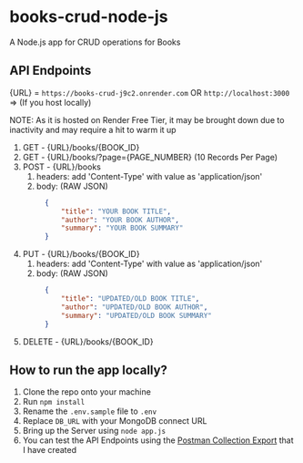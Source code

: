 # books-crud-node-js

A Node.js app for CRUD operations for Books

## API Endpoints
{URL} = `https://books-crud-j9c2.onrender.com` OR `http://localhost:3000` => (If you host locally)

NOTE: As it is hosted on Render Free Tier, it may be brought down due to inactivity and may require a hit to warm it up

1. GET - {URL}/books/{BOOK_ID}
2. GET - {URL}/books/?page={PAGE_NUMBER} (10 Records Per Page)
3. POST - {URL}/books
   1. headers: add 'Content-Type' with value as 'application/json'
   2. body: (RAW JSON)
        ```json
          {
              "title": "YOUR BOOK TITLE",
              "author": "YOUR BOOK AUTHOR",
              "summary": "YOUR BOOK SUMMARY"
          }
        ```
4. PUT - {URL}/books/{BOOK_ID}
   1. headers: add 'Content-Type' with value as 'application/json'
   2. body: (RAW JSON)
        ```json
          {
              "title": "UPDATED/OLD BOOK TITLE",
              "author": "UPDATED/OLD BOOK AUTHOR",
              "summary": "UPDATED/OLD BOOK SUMMARY"
          }
        ```
5. DELETE - {URL}/books/{BOOK_ID}

## How to run the app locally?

1. Clone the repo onto your machine
2. Run `npm install`
3. Rename the `.env.sample` file to `.env`
4. Replace `DB_URL` with your MongoDB connect URL
5. Bring up the Server using `node app.js`
6. You can test the API Endpoints using the [Postman Collection Export](https://github.com/lokesh3097/books-crud-node-js/blob/main/books-crud.postman_collection.json) that I have created
